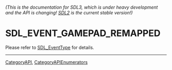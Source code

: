 ###### (This is the documentation for SDL3, which is under heavy development and the API is changing! [SDL2](https://wiki.libsdl.org/SDL2/) is the current stable version!)
# SDL_EVENT_GAMEPAD_REMAPPED

Please refer to [SDL_EventType](SDL_EventType) for details.

----
[CategoryAPI](CategoryAPI), [CategoryAPIEnumerators](CategoryAPIEnumerators)

